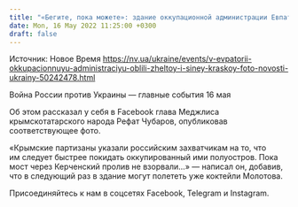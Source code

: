 ```yaml
---
title: "«Бегите, пока можете»: здание оккупационной администрации Евпатории облили желтой и синей краской — фото"
date: Mon, 16 May 2022 11:25:00 +0300
draft: false
---
```

Источник: Новое Время https://nv.ua/ukraine/events/v-evpatorii-okkupacionnuyu-administraciyu-oblili-zheltoy-i-siney-kraskoy-foto-novosti-ukrainy-50242478.html


Война России против Украины — главные события 16 мая

Об этом рассказал у себя в Facebook глава Меджлиса крымскотатарского народа Рефат Чубаров, опубликовав соответствующее фото.

«Крымские партизаны указали российским захватчикам на то, что им следует быстрее покидать оккупированный ими полуостров. Пока мост через Керченский пролив не взорвали…» — написал он, добавив, что в следующий раз в здание могут полететь уже коктейли Молотова.

Присоединяйтесь к нам в соцсетях Facebook, Telegram и Instagram.
